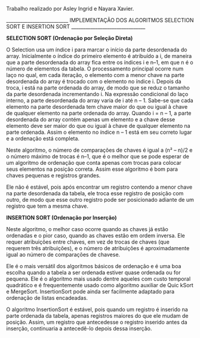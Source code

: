 Trabalho realizado por Asley Ingrid e Nayara Xavier.


__________________________ IMPLEMENTAÇÃO DOS ALGORITMOS SELECTION SORT E INSERTION SORT _______________________________


**SELECTION SORT (Ordenação por Seleção Direta)**
<p>
  O Selection usa um índice i para marcar o início da parte desordenada do array. Inicialmente o índice do primeiro elemento é atribuído a i, de maneira que a parte desordenada do array fica entre os índices i e n–1, em que n é o número de elementos da tabela. O processamento principal ocorre num laço no qual, em cada iteração, o elemento com a menor chave na parte desordenada do array é trocado com o elemento no índice i. Depois da troca, i está na parte ordenada do array, de modo que se reduz o tamanho da parte desordenada incrementando i. Na expressão condicional do laço interno, a parte desordenada do array varia de i até n – 1. Sabe-se que cada elemento na parte desordenada tem chave maior do que ou igual à chave de qualquer elemento na parte ordenada do array. Quando i = n – 1, a parte desordenada do array contém apenas um elemento e a chave desse elemento deve ser maior do que ou igual à chave de qualquer elemento na parte ordenada. Assim o elemento no índice n – 1 está em seu correto lugar e a ordenação está completa.
</p>
<p>
  Neste algoritmo, o número de comparações de chaves é igual a (n² – n)/2 e o número máximo de trocas é n–1, que é o melhor que se pode esperar de um algoritmo de ordenação que conta apenas com trocas para colocar seus elementos na posição correta. Assim esse algoritmo é bom para chaves pequenas e registros grandes.
  </p>
 <p>
  Ele não é estável, pois após encontrar um registro contendo a menor chave na parte desordenada da tabela, ele troca esse registro de posição com outro, de modo que esse outro registro pode ser posicionado adiante de um registro que tem a mesma chave.
  </p>
  
  
  
**INSERTION SORT (Ordenação por Inserção)**
<p>
  Neste algoritmo, o melhor caso ocorre quando as chaves já estão ordenadas e o pior caso, quando as chaves estão em ordem inversa. Ele requer atribuições entre chaves, em vez de trocas de chaves (que requerem três atribuições), e o número de atribuições é aproximadamente igual ao número de comparações de chavese.
  </p>
<p>
  Ele é o mais versátil dos algoritmos básicos de ordenação e é uma boa escolha quando a tabela a ser ordenada estiver quase ordenada ou for pequena. Ele é o algoritmo mais usado dentre aqueles com custo temporal quadrático e é frequentemente usado como algoritmo auxiliar de Quic kSort e MergeSort. InsertionSort pode ainda ser facilmente adaptado para ordenação de listas encadeadas.
  </p>
 <p>
  O algoritmo InsertionSort é estável, pois quando um registro é inserido na parte ordenada da tabela, apenas registros maiores do que ele mudam de posição. Assim, um registro que antecedesse o registro inserido antes da inserção, continuaria a antecedê-lo depois dessa inserção.
 </p>
